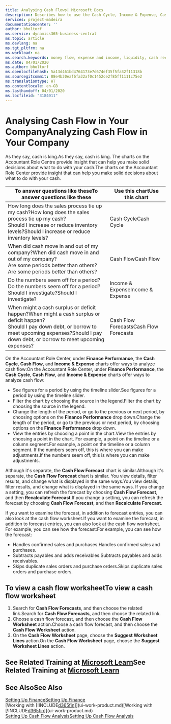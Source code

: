 ```yaml
---
title: Analysing Cash Flows| Microsoft Docs
description: Describes how to use the Cash Cycle, Income & Expense, Cash Flow, and Cash Flow Forecast charts to analyze the past and future flow of money in and out of your company.
services: project-madeira
documentationcenter: ''
author: bholtorf
ms.service: dynamics365-business-central
ms.topic: article
ms.devlang: na
ms.tgt_pltfrm: na
ms.workload: na
ms.search.keywords: money flow, expense and income, liquidity, cash receipts minus cash payments, Cartera
ms.date: 04/01/2020
ms.author: bholtorf
ms.openlocfilehash: 5a13d461bd4764173e7d674ef35f5fa32f11318b
ms.sourcegitcommit: 88e4b30eaf6fa32af0c1452ce2f85ff1111c75e2
ms.translationtype: HT
ms.contentlocale: en-GB
ms.lasthandoff: 04/01/2020
ms.locfileid: "3184011"
---
```

# <a name="analyzing-cash-flow-in-your-company"></a><span data-ttu-id="df156-103">Analysing Cash Flow in Your Company</span><span class="sxs-lookup"><span data-stu-id="df156-103">Analyzing Cash Flow in Your Company</span></span>
<span data-ttu-id="df156-104">As they say, cash is king.</span><span class="sxs-lookup"><span data-stu-id="df156-104">As they say, cash is king.</span></span> <span data-ttu-id="df156-105">The charts on the Accountant Role Centre provide insight that can help you make solid decisions about what to do with your cash.</span><span class="sxs-lookup"><span data-stu-id="df156-105">The charts on the Accountant Role Center provide insight that can help you make solid decisions about what to do with your cash.</span></span>  

| <span data-ttu-id="df156-106">To answer questions like these</span><span class="sxs-lookup"><span data-stu-id="df156-106">To answer questions like these</span></span> | <span data-ttu-id="df156-107">Use this chart</span><span class="sxs-lookup"><span data-stu-id="df156-107">Use this chart</span></span> |
| --- | --- |
| <span data-ttu-id="df156-108">How long does the sales process tie up my cash?</span><span class="sxs-lookup"><span data-stu-id="df156-108">How long does the sales process tie up my cash?</span></span></br> <span data-ttu-id="df156-109">Should I increase or reduce inventory levels?</span><span class="sxs-lookup"><span data-stu-id="df156-109">Should I increase or reduce inventory levels?</span></span> |<span data-ttu-id="df156-110">Cash Cycle</span><span class="sxs-lookup"><span data-stu-id="df156-110">Cash Cycle</span></span> |
| <span data-ttu-id="df156-111">When did cash move in and out of my company?</span><span class="sxs-lookup"><span data-stu-id="df156-111">When did cash move in and out of my company?</span></span></br> <span data-ttu-id="df156-112">Are some periods better than others?</span><span class="sxs-lookup"><span data-stu-id="df156-112">Are some periods better than others?</span></span> |<span data-ttu-id="df156-113">Cash Flow</span><span class="sxs-lookup"><span data-stu-id="df156-113">Cash Flow</span></span> |
| <span data-ttu-id="df156-114">Do the numbers seem off for a period?</span><span class="sxs-lookup"><span data-stu-id="df156-114">Do the numbers seem off for a period?</span></span></br> <span data-ttu-id="df156-115">Should I investigate?</span><span class="sxs-lookup"><span data-stu-id="df156-115">Should I investigate?</span></span> |<span data-ttu-id="df156-116">Income & Expense</span><span class="sxs-lookup"><span data-stu-id="df156-116">Income & Expense</span></span> |
| <span data-ttu-id="df156-117">When might a cash surplus or deficit happen?</span><span class="sxs-lookup"><span data-stu-id="df156-117">When might a cash surplus or deficit happen?</span></span></br> <span data-ttu-id="df156-118">Should I pay down debt, or borrow to meet upcoming expenses?</span><span class="sxs-lookup"><span data-stu-id="df156-118">Should I pay down debt, or borrow to meet upcoming expenses?</span></span> |<span data-ttu-id="df156-119">Cash Flow Forecasts</span><span class="sxs-lookup"><span data-stu-id="df156-119">Cash Flow Forecasts</span></span> |

<span data-ttu-id="df156-120">On the Accountant Role Center, under **Finance Performance**, the **Cash Cycle**, **Cash Flow**, and **Income & Expense** charts offer ways to analyze cash flow:</span><span class="sxs-lookup"><span data-stu-id="df156-120">On the Accountant Role Center, under **Finance Performance**, the **Cash Cycle**, **Cash Flow**, and **Income & Expense** charts offer ways to analyze cash flow:</span></span>  

* <span data-ttu-id="df156-121">See figures for a period by using the timeline slider.</span><span class="sxs-lookup"><span data-stu-id="df156-121">See figures for a period by using the timeline slider.</span></span>  
* <span data-ttu-id="df156-122">Filter the chart by choosing the source in the legend.</span><span class="sxs-lookup"><span data-stu-id="df156-122">Filter the chart by choosing the source in the legend.</span></span>  
* <span data-ttu-id="df156-123">Change the length of the period, or go to the previous or next period, by choosing options on the **Finance Performance** drop down.</span><span class="sxs-lookup"><span data-stu-id="df156-123">Change the length of the period, or go to the previous or next period, by choosing options on the **Finance Performance** drop down.</span></span>  
* <span data-ttu-id="df156-124">View the entries by choosing a point in the chart.</span><span class="sxs-lookup"><span data-stu-id="df156-124">View the entries by choosing a point in the chart.</span></span> <span data-ttu-id="df156-125">For example, a point on the timeline or a column segment.</span><span class="sxs-lookup"><span data-stu-id="df156-125">For example, a point on the timeline or a column segment.</span></span> <span data-ttu-id="df156-126">If the numbers seem off, this is where you can make adjustments.</span><span class="sxs-lookup"><span data-stu-id="df156-126">If the numbers seem off, this is where you can make adjustments.</span></span>  

<span data-ttu-id="df156-127">Although it's separate, the **Cash Flow Forecast** chart is similar.</span><span class="sxs-lookup"><span data-stu-id="df156-127">Although it's separate, the **Cash Flow Forecast** chart is similar.</span></span> <span data-ttu-id="df156-128">You view details, filter results, and change what is displayed in the same ways.</span><span class="sxs-lookup"><span data-stu-id="df156-128">You view details, filter results, and change what is displayed in the same ways.</span></span> <span data-ttu-id="df156-129">If you change a setting, you can refresh the forecast by choosing **Cash Flow Forecast**, and then **Recalculate Forecast**.</span><span class="sxs-lookup"><span data-stu-id="df156-129">If you change a setting, you can refresh the forecast by choosing **Cash Flow Forecast**, and then **Recalculate Forecast**.</span></span>

<span data-ttu-id="df156-130">If you want to examine the forecast, in addition to forecast entries, you can also look at the cash flow worksheet.</span><span class="sxs-lookup"><span data-stu-id="df156-130">If you want to examine the forecast, in addition to forecast entries, you can also look at the cash flow worksheet.</span></span> <span data-ttu-id="df156-131">For example, you can see how the forecast:</span><span class="sxs-lookup"><span data-stu-id="df156-131">For example, you can see how the forecast:</span></span>

* <span data-ttu-id="df156-132">Handles confirmed sales and purchases.</span><span class="sxs-lookup"><span data-stu-id="df156-132">Handles confirmed sales and purchases.</span></span>  
* <span data-ttu-id="df156-133">Subtracts payables and adds receivables.</span><span class="sxs-lookup"><span data-stu-id="df156-133">Subtracts payables and adds receivables.</span></span>  
* <span data-ttu-id="df156-134">Skips duplicate sales orders and purchase orders.</span><span class="sxs-lookup"><span data-stu-id="df156-134">Skips duplicate sales orders and purchase orders.</span></span>  

## <a name="to-view-a-cash-flow-worksheet"></a><span data-ttu-id="df156-135">To view a cash flow worksheet</span><span class="sxs-lookup"><span data-stu-id="df156-135">To view a cash flow worksheet</span></span>
1. <span data-ttu-id="df156-136">Search for **Cash Flow Forecasts**, and then choose the related link.</span><span class="sxs-lookup"><span data-stu-id="df156-136">Search for **Cash Flow Forecasts**, and then choose the related link.</span></span>  
2. <span data-ttu-id="df156-137">Choose a cash flow forecast, and then choose the **Cash Flow Worksheet** action.</span><span class="sxs-lookup"><span data-stu-id="df156-137">Choose a cash flow forecast, and then choose the **Cash Flow Worksheet** action.</span></span>  
3. <span data-ttu-id="df156-138">On the **Cash Flow Worksheet** page, choose the **Suggest Worksheet Lines** action.</span><span class="sxs-lookup"><span data-stu-id="df156-138">On the **Cash Flow Worksheet** page, choose the **Suggest Worksheet Lines** action.</span></span>  

## <a name="see-related-training-at-microsoft-learn"></a><span data-ttu-id="df156-139">See Related Training at [Microsoft Learn](/learn/modules/forecast-cash-flow-dynamics-365-business-central/index)</span><span class="sxs-lookup"><span data-stu-id="df156-139">See Related Training at [Microsoft Learn](/learn/modules/forecast-cash-flow-dynamics-365-business-central/index)</span></span>

## <a name="see-also"></a><span data-ttu-id="df156-140">See Also</span><span class="sxs-lookup"><span data-stu-id="df156-140">See Also</span></span>
[<span data-ttu-id="df156-141">Setting Up Finance</span><span class="sxs-lookup"><span data-stu-id="df156-141">Setting Up Finance</span></span>](finance-setup-finance.md)  
<span data-ttu-id="df156-142">[Working with [!INCLUDE[d365fin](includes/d365fin_md.md)]](ui-work-product.md)</span><span class="sxs-lookup"><span data-stu-id="df156-142">[Working with [!INCLUDE[d365fin](includes/d365fin_md.md)]](ui-work-product.md)</span></span>  
[<span data-ttu-id="df156-143">Setting Up Cash Flow Analysis</span><span class="sxs-lookup"><span data-stu-id="df156-143">Setting Up Cash Flow Analysis</span></span>](finance-setup-cash-flow-analyses.md)  
